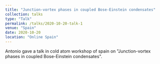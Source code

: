 ```yaml
---
title: "Junction-vortex phases in coupled Bose-Einstein condensates"
collection: talks
type: "Talk"
permalink: /talks/2020-10-20-talk-1
venue: "Spain"
date: 2020-10-20
location: "Online Spain"
---
```


Antonio gave a talk in cold atom workshop of spain on "Junction-vortex phases in coupled Bose-Einstein condensates".
